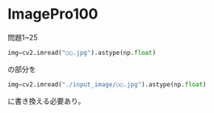 # ImagePro100
問題1~25
```python
img=cv2.imread("○○.jpg").astype(np.float)
```
の部分を
```python
img=cv2.imread("./input_image/○○.jpg").astype(np.float)
```
に書き換える必要あり。
